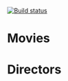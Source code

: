 [![Build status](https://api.travis-ci.org/BTDevelop/nodejs-mongo-rest-app.svg)](https://travis-ci.org/BTDevelop/nodejs-mongo-rest-app)

# Movies


# Directors


